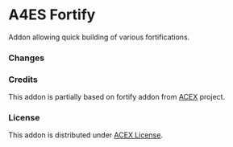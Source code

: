 # A4ES Fortify
Addon allowing quick building of various fortifications.

### Changes


### Credits
This addon is partially based on fortify addon from [ACEX](https://github.com/acemod/ACEX) project.

### License
This addon is distributed under [ACEX License](https://github.com/acemod/ACEX/blob/master/LICENSE).
